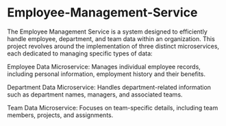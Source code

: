 # Employee-Management-Service
The Employee Management Service is a system designed to efficiently handle employee, department, and team data within an organization. This project revolves around the implementation of three distinct microservices, each dedicated to managing specific types of data:​

Employee Data Microservice: Manages individual employee records, including personal information, employment history and their benefits.​

Department Data Microservice: Handles department-related information such as department names, managers, and associated teams.​

Team Data Microservice: Focuses on team-specific details, including team members, projects, and assignments.
